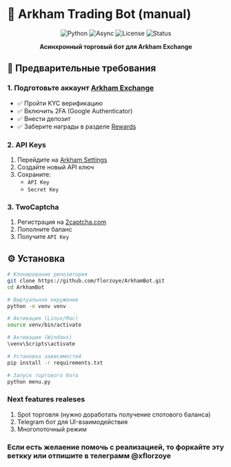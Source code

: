 # 🚀 Arkham Trading Bot (manual)

<div align="center">

![Python](https://img.shields.io/badge/Python-3.10%2B-blue)
![Async](https://img.shields.io/badge/Async-Yes-green)
![License](https://img.shields.io/badge/License-MIT-yellow)
![Status](https://img.shields.io/badge/Status-Production%20Ready-success)

**Асинхронный торговый бот для Arkham Exchange**

</div>

## 🎯 Предварительные требования

### 1. Подготовьте аккаунт [Arkham Exchange](https://arkm.com/)
- ✅ Пройти KYC верификацию
- ✅ Включить 2FA (Google Authenticator)
- ✅ Внести депозит 
- ✅ Заберите награды в разделе [Rewards](https://arkm.com/rewards) 

### 2. API Keys 
1. Перейдите на [Arkham Settings](https://arkm.com/settings/api-keys)
2. Создайте новый API ключ
3. Сохраните:
   - `API Key`
   - `Secret Key`

### 3. TwoCaptcha 
1. Регистрация на [2captcha.com](https://2captcha.com/)
2. Пополните баланс 
3. Получите `API Key`

## ⚙️ Установка

```bash
# Клонирование репозитория
git clone https://github.com/florzoye/ArkhamBot.git
cd ArkhamBot

# Виртуальное окружение
python -m venv venv

# Активация (Linux/Mac)
source venv/bin/activate

# Активация (Windows)
\venv\Scripts\activate

# Установка зависимостей
pip install -r requirements.txt

# Запуск торгового бота
python menu.py
```

### Next features realeses

1. Spot торговля (нужно доработать получение спотового баланса)
2. Telegram бот для UI-взаимодействия
3. Многопоточный режим

### Если есть желаение помочь с реализацией, то форкайте эту веткку или отпишите в телеграмм @xflorzoye ###
